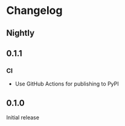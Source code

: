 # Changelog

## Nightly

## 0.1.1

### CI

- Use GitHub Actions for publishing to PyPI

## 0.1.0

Initial release
